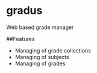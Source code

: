 # gradus
Web based grade manager

##Features
* Managing of grade collections
* Managing of subjects
* Managing of grades
